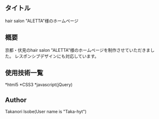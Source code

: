 ## タイトル
hair salon "ALETTA"様のホームページ

## 概要
京都・伏見のhair salon "ALETTA"様のホームページを制作させていただきました。
レスポンシブデザインにも対応しています。

## 使用技術一覧
*html5
*CSS3
*javascript(jQuery)

## Author
Takanori Isobe(User name is "Taka-hyt")
